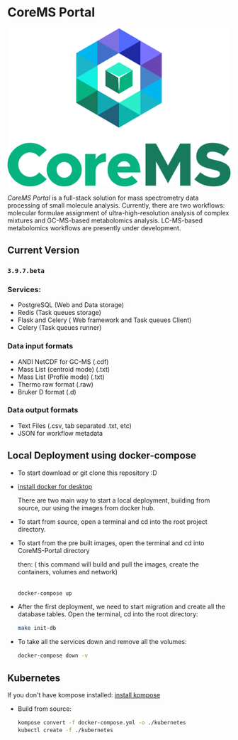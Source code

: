 # CoreMS Portal

![CoreMS Logo](web/app/static/images/CoreMS.COLOR.png)  

*CoreMS Portal* is a full-stack solution for mass spectrometry data processing of small molecule analysis. Currently, there are two workflows: molecular formulae assignment of ultra-high-resolution analysis of complex mixtures and GC-MS-based metabolomics analysis. LC-MS-based metabolomics workflows are presently under development.


## Current Version

### `3.9.7.beta`

### Services:

- PostgreSQL (Web and Data storage)
- Redis (Task queues storage) 
- Flask and Celery ( Web framework and Task queues Client)
- Celery (Task queues runner)

### Data input formats

- ANDI NetCDF for GC-MS (.cdf)
- Mass List (centroid mode) (.txt)
- Mass List (Profile mode) (.txt)
- Thermo raw format (.raw)
- Bruker D format (.d)

### Data output formats

- Text Files (.csv, tab separated .txt, etc)
- JSON for workflow metadata

## Local Deployment using docker-compose

- To start download or git clone this repository :D

- [install docker for desktop](https://hub.docker.com/?overlay=onboarding)

  There are two main way to start a local deployment, building from source, our using the images from docker hub.
   
 - To start from source, open a terminal and cd into the root project directory. 

 - To start from the pre built images, open the terminal and cd into CoreMS-Portal directory
 
   then: ( this command will build and pull the images, create the containers, volumes and network)
     
     ```bash

     docker-compose up
   
     ```

- After the first deployment, we need to start migration and create all the database tables. Open the terminal, cd into the root directory:

    ```bash
    make init-db

    ```

- To take all the services down and remove all the volumes:
    
    ```bash
    docker-compose down -v

    ```

## Kubernetes 

If you don't have kompose installed: [install kompose](https://kompose.io/installation/)

- Build from source:

    ```bash
    kompose convert -f docker-compose.yml -o ./kubernetes
	kubectl create -f ./kubernetes
    
    ```
    